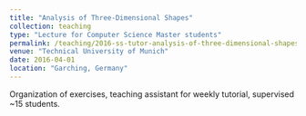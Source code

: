 ```yaml
---
title: "Analysis of Three-Dimensional Shapes"
collection: teaching
type: "Lecture for Computer Science Master students"
permalink: /teaching/2016-ss-tutor-analysis-of-three-dimensional-shapes
venue: "Technical University of Munich"
date: 2016-04-01
location: "Garching, Germany"
---
```


Organization of exercises, teaching assistant for weekly tutorial, supervised ~15 students.
